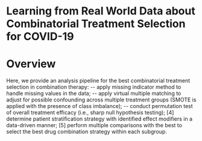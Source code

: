 # Learning from Real World Data about Combinatorial Treatment Selection for COVID-19
# Overview
Here, we provide an analysis pipeline for the best combinatorial treatment selection in combination therapy:
-- apply missing indicator method to handle missing values in the data;
-- apply virtual multiple matching to adjust for possible confounding across multiple treatment groups (SMOTE is applied with the presence of class imbalance);
-- conduct permutation test of overall treatment efficacy (i.e., sharp null hypothesis testing);
[4] determine patient stratification strategy with identified effect modifiers in a data-driven manner;
[5] perform multiple comparisons with the best to select the best drug combination strategy within each subgroup.
